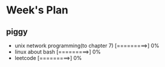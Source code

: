 # Week's Plan

## piggy

- unix network programming(to chapter 7) [=========>] 0%
- linux about bash [=========>] 0%
- leetcode [=========>] 0%
